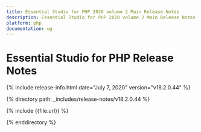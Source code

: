 ```yaml
---
title: Essential Studio for PHP 2020 volume 2 Main Release Notes  
description: Essential Studio for PHP 2020 volume 2 Main Release Notes  
platform: php
documentation: ug
---
```


# Essential Studio for PHP  Release Notes  

{% include release-info.html date="July 7, 2020"  version="v18.2.0.44" %} 


{% directory path: _includes/release-notes/v18.2.0.44 %}

{% include {{file.url}} %}

{% enddirectory %}